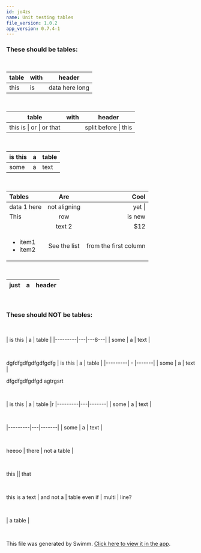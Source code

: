 ```yaml
---
id: jo4zs
name: Unit testing tables
file_version: 1.0.2
app_version: 0.7.4-1
---
```


### These should be tables:

<br/>

| table | with |header |
|-------| ---- |-------|
| this  |   is | data here long |

<br/>

| table | with |header |
|-------| ---- |-------|
| this is \| or \| or that || split before \| this |

<br/>

| is this | a | table |
|---------| - |-------|
| some    | a | text  |dfgdfg|

<br/>

| Tables        |Are            | Cool  |
|:--------------|      :-:      |---------:|
| data 1 here   | not aligning  | yet  \|
 |This           |row            |is new |
|               | text 2        |   $12   |
| <ul><li>item1</li><li>item2</li></ul>| See the list | from the first column|

<br/>

| just | a | header |
|------|---|--------|

<br/>

### These should NOT be tables:

<br/>

| is this | a | table |
|---------|---|---8---|
| some    | a | text  |

<br/>

dgfdfgdfgdfgdfgdfg
| is this | a | table |
|---------| - |-------|
| some    | a | text  |

dfgdfgdfgdfgd agtrgsrt 

<br/>

| is this | a | table |r
|---------|---|-------|
| some    | a | text  |

<br/>

|---------|---|-------|
| some    | a | text  |

<br/>

heeoo | there | not a table |

<br/>

this || that

<br/>

this is a text | and not a | table
even if | multi | line?

<br/>

| a table |

<br/>

This file was generated by Swimm. [Click here to view it in the app](http://localhost:5000/repos/Z2l0aHViJTNBJTNBc3Rva2Utd2VhdGhlciUzQSUzQUFkZGllQ29oZW4=/docs/jo4zs).
